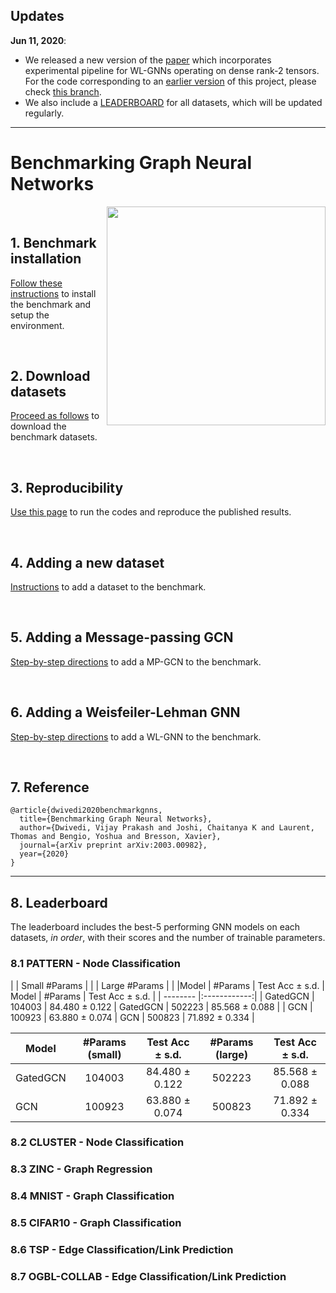 ## Updates

**Jun 11, 2020**: 
- We released a new version of the [paper](https://arxiv.org/abs/2003.00982v2) which incorporates experimental pipeline for WL-GNNs operating on dense rank-2 tensors. For the code corresponding to an [earlier version](https://arxiv.org/abs/2003.00982v1) of this project, please check [this branch](https://github.com/graphdeeplearning/benchmarking-gnns/tree/arXivV1).  
- We also include a [LEADERBOARD](#8-leaderboard) for all datasets, which will be updated regularly.

---

# Benchmarking Graph Neural Networks

<img src="./docs/gnns.jpg" align="right" width="350"/>

<br>

## 1. Benchmark installation

[Follow these instructions](./docs/01_benchmark_installation.md) to install the benchmark and setup the environment.


<br>

## 2. Download datasets

[Proceed as follows](./docs/02_download_datasets.md) to download the benchmark datasets.


<br>

## 3. Reproducibility 

[Use this page](./docs/03_run_codes.md) to run the codes and reproduce the published results.


<br>

## 4. Adding a new dataset 

[Instructions](./docs/04_add_dataset.md) to add a dataset to the benchmark.


<br>

## 5. Adding a Message-passing GCN

[Step-by-step directions](./docs/05_add_mpgcn.md) to add a MP-GCN to the benchmark.


<br>

## 6. Adding a Weisfeiler-Lehman GNN

[Step-by-step directions](./docs/06_add_wlgnn.md) to add a WL-GNN to the benchmark.



<br>

## 7. Reference 

```
@article{dwivedi2020benchmarkgnns,
  title={Benchmarking Graph Neural Networks},
  author={Dwivedi, Vijay Prakash and Joshi, Chaitanya K and Laurent, Thomas and Bengio, Yoshua and Bresson, Xavier},
  journal={arXiv preprint arXiv:2003.00982},
  year={2020}
}
```

---

## 8. Leaderboard

The leaderboard includes the best-5 performing GNN models on each datasets, _in order_, with their scores and the number of trainable parameters.

### 8.1 PATTERN - Node Classification

| | Small #Params | | | Large #Params | |
|Model | #Params | Test Acc  &plusmn; s.d. | Model | #Params | Test Acc  &plusmn; s.d. |
| -------- |:------------:|
| GatedGCN  | 104003 | 84.480 &plusmn; 0.122 | GatedGCN | 502223 | 85.568 &plusmn; 0.088 |
| GCN  | 100923 | 63.880 &plusmn; 0.074 | GCN | 500823 | 71.892 &plusmn; 0.334 |

|Model|#Params (small)|Test Acc  &plusmn; s.d.|#Params (large)|Test Acc  &plusmn; s.d.| 
| -------- |:------------:|:---------------:|:-----------:|:------------------------:|
| GatedGCN  | 104003 | 84.480 &plusmn; 0.122 | 502223 | 85.568 &plusmn; 0.088 |
| GCN  | 100923 | 63.880 &plusmn; 0.074 | 500823 | 71.892 &plusmn; 0.334 |

### 8.2 CLUSTER - Node Classification

### 8.3 ZINC - Graph Regression

### 8.4 MNIST - Graph Classification

### 8.5 CIFAR10 - Graph Classification

### 8.6 TSP - Edge Classification/Link Prediction

### 8.7 OGBL-COLLAB - Edge Classification/Link Prediction


<br><br><br>

